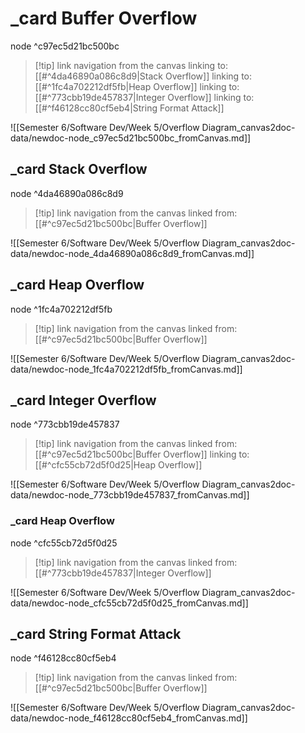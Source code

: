 # _card Buffer Overflow
node ^c97ec5d21bc500bc

> [!tip] link navigation from the canvas
> linking to: [[#^4da46890a086c8d9|Stack Overflow]]
> linking to: [[#^1fc4a702212df5fb|Heap Overflow]]
> linking to: [[#^773cbb19de457837|Integer Overflow]]
> linking to: [[#^f46128cc80cf5eb4|String Format Attack]]

 ![[Semester 6/Software Dev/Week 5/Overflow Diagram_canvas2doc-data/newdoc-node_c97ec5d21bc500bc_fromCanvas.md]]



## _card Stack Overflow

node ^4da46890a086c8d9

> [!tip] link navigation from the canvas
> linked from: [[#^c97ec5d21bc500bc|Buffer Overflow]]

 ![[Semester 6/Software Dev/Week 5/Overflow Diagram_canvas2doc-data/newdoc-node_4da46890a086c8d9_fromCanvas.md]]



## _card Heap Overflow

node ^1fc4a702212df5fb

> [!tip] link navigation from the canvas
> linked from: [[#^c97ec5d21bc500bc|Buffer Overflow]]

 ![[Semester 6/Software Dev/Week 5/Overflow Diagram_canvas2doc-data/newdoc-node_1fc4a702212df5fb_fromCanvas.md]]



## _card Integer Overflow
node ^773cbb19de457837

> [!tip] link navigation from the canvas
> linked from: [[#^c97ec5d21bc500bc|Buffer Overflow]]
> linking to: [[#^cfc55cb72d5f0d25|Heap Overflow]]

 ![[Semester 6/Software Dev/Week 5/Overflow Diagram_canvas2doc-data/newdoc-node_773cbb19de457837_fromCanvas.md]]



### _card Heap Overflow
node ^cfc55cb72d5f0d25

> [!tip] link navigation from the canvas
> linked from: [[#^773cbb19de457837|Integer Overflow]]

 ![[Semester 6/Software Dev/Week 5/Overflow Diagram_canvas2doc-data/newdoc-node_cfc55cb72d5f0d25_fromCanvas.md]]



## _card String Format Attack
node ^f46128cc80cf5eb4

> [!tip] link navigation from the canvas
> linked from: [[#^c97ec5d21bc500bc|Buffer Overflow]]

 ![[Semester 6/Software Dev/Week 5/Overflow Diagram_canvas2doc-data/newdoc-node_f46128cc80cf5eb4_fromCanvas.md]]

